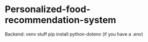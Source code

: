 # Personalized-food-recommendation-system

Backend:
venv stuff
pip install python-dotenv (if you have a .env)